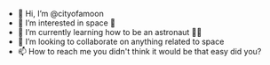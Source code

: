 - 👋 Hi, I’m @cityofamoon
- 👀 I’m interested in space 🌌
- 🌱 I’m currently learning how to be an astronaut 🐱‍🚀
- 💞️ I’m looking to collaborate on anything related to space
- 📫 How to reach me you didn't think it would be that easy did you?

<!---
cityofthemoon/cityofthemoon is a ✨ special ✨ repository because its `README.md` (this file) appears on your GitHub profile.
You can click the Preview link to take a look at your changes.
--->
